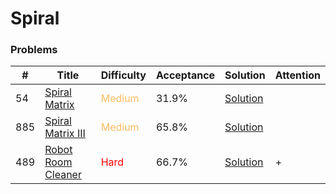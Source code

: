 Spiral
===

### Problems
| #   | Title    |   Difficulty | Acceptance |Solution  | Attention |
| --- | --- | --- | --- | --- | --- |
| 54 | [Spiral Matrix](https://leetcode.com/problems/spiral-matrix/) | <span style="color:#FABC60">Medium</span> | 31.9% |[Solution](../problems/54.md) |
| 885 | [Spiral Matrix III](https://leetcode.com/problems/spiral-matrix-iii/) | <span style="color:#FABC60">Medium</span> | 65.8% |[Solution](../problems/885.md) | |
| 489 | [Robot Room Cleaner](https://leetcode.com/problems/robot-room-cleaner/) | <span style="color:red">Hard</span>| 66.7% |[Solution](../problems/489.md) | + | 